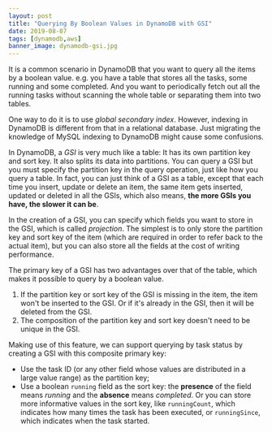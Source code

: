 ```yaml
---
layout: post
title: "Querying By Boolean Values in DynamoDB with GSI"
date: 2019-08-07
tags: [dynamodb,aws]
banner_image: dynamodb-gsi.jpg
---
```


It is a common scenario in DynamoDB that you want to query all the items by a
boolean value. e.g. you have a table that stores all the tasks, some running and
some completed. And you want to periodically fetch out all the running tasks
without scanning the whole table or separating them into two tables.

One way to do it is to use *global secondary index*. However, indexing in
DynamoDB is different from that in a relational database. Just migrating the
knowledge of MySQL indexing to DynamoDB might cause some confusions.

In DynamoDB, a *GSI* is very much like a table: It has its own partition key and
sort key. It also splits its data into partitions. You can query a GSI but you
must specify the partition key in the query operation, just like how you query a
table. In fact, you can just think of a GSI as a table, except that each time
you insert, update or delete an item, the same item gets inserted, updated or
deleted in all the GSIs, which also means, **the more GSIs you have, the slower
it can be**.

In the creation of a GSI, you can specify which fields you want to store in the
GSI, which is called *projection*. The simplest is to only store the partition
key and sort key of the item (which are required in order to refer back to the
actual item), but you can also store all the fields at the cost of writing
performance.

The primary key of a GSI has two advantages over that of the table, which makes
it possible to query by a boolean value.

1. If the partition key or sort key of the GSI is missing in the item, the item
   won't be inserted to the GSI. Or if it's already in the GSI, then it will be
   deleted from the GSI.
2. The composition of the partition key and sort key doesn't need to be unique
   in the GSI.

Making use of this feature, we can support querying by task status by creating a
GSI with this composite primary key:

- Use the task ID (or any other field whose values are distributed in a large
  value range) as the partition key;
- Use a boolean `running` field as the sort key: the **presence** of the field
  means *running* and the **absence** means *completed*. Or you can store more
  informative values in the sort key, like `runningCount`, which indicates how
  many times the task has been executed, or `runningSince`, which indicates when
  the task started.
